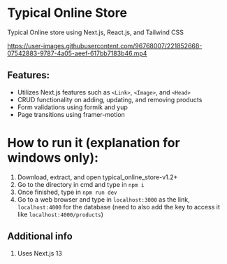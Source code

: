 # Typical Online Store

Typical Online store using Next.js, React.js, and Tailwind CSS

https://user-images.githubusercontent.com/96768007/221852668-07542883-9787-4a05-aeef-617bb7183b46.mp4

## Features:

- Utilizes Next.js features such as `<Link>`, `<Image>`, and `<Head>`
- CRUD functionality on adding, updating, and removing products
- Form validations using formik and yup
- Page transitions using framer-motion

# How to run it (explanation for windows only):

1. Download, extract, and open typical_online_store-v1.2+
2. Go to the directory in cmd and type in `npm i`
3. Once finished, type in `npm run dev`
4. Go to a web browser and type in `localhost:3000` as the link, `localhost:4000` for the database (need to also add the key to access it like `localhost:4000/products`)

## Additional info

1. Uses Next.js 13
